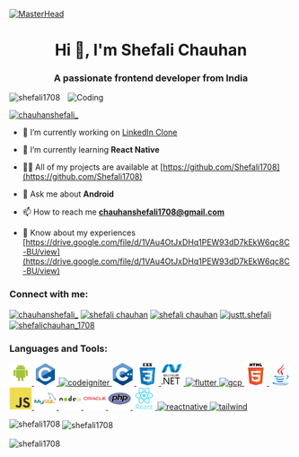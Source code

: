 [![MasterHead](https://drive.google.com/file/d/1Y1WYgzpxcdWpGYmAQqCI5POu3jTlTcUZ/view?usp=drivesdk)](https://Shefali1708.io)
<h1 align="center">Hi 👋, I'm Shefali Chauhan</h1>
<h3 align="center">A passionate frontend developer from India</h3>
<img align="right" alt="Coding" width="400" src="https://drive.google.com/file/d/1Y1NqOuwIlNK1B1QKQRJszvUl0-6Wjzdo/view?usp=drivesdk">

<p align="left"> <img src="https://komarev.com/ghpvc/?username=shefali1708&label=Profile%20views&color=0e75b6&style=flat" alt="shefali1708" /> </p>

<p align="left"> <a href="https://twitter.com/chauhanshefali_" target="blank"><img src="https://img.shields.io/twitter/follow/chauhanshefali_?logo=twitter&style=for-the-badge" alt="chauhanshefali_" /></a> </p>

- 🔭 I’m currently working on [LinkedIn Clone](https://shefali1708.github.io/LinkedIn.com/)

- 🌱 I’m currently learning **React Native**

- 👨‍💻 All of my projects are available at [https://github.com/Shefali1708](https://github.com/Shefali1708)

- 💬 Ask me about **Android**

- 📫 How to reach me **chauhanshefali1708@gmail.com**

- 📄 Know about my experiences [https://drive.google.com/file/d/1VAu4OtJxDHq1PEW93dD7kEkW6qc8C-BU/view](https://drive.google.com/file/d/1VAu4OtJxDHq1PEW93dD7kEkW6qc8C-BU/view)

<h3 align="left">Connect with me:</h3>
<p align="left">
<a href="https://twitter.com/chauhanshefali_" target="blank"><img align="center" src="https://raw.githubusercontent.com/rahuldkjain/github-profile-readme-generator/master/src/images/icons/Social/twitter.svg" alt="chauhanshefali_" height="30" width="40" /></a>
<a href="https://linkedin.com/in/shefali chauhan" target="blank"><img align="center" src="https://raw.githubusercontent.com/rahuldkjain/github-profile-readme-generator/master/src/images/icons/Social/linked-in-alt.svg" alt="shefali chauhan" height="30" width="40" /></a>
<a href="https://fb.com/shefali chauhan" target="blank"><img align="center" src="https://raw.githubusercontent.com/rahuldkjain/github-profile-readme-generator/master/src/images/icons/Social/facebook.svg" alt="shefali chauhan" height="30" width="40" /></a>
<a href="https://instagram.com/justt.shefali" target="blank"><img align="center" src="https://raw.githubusercontent.com/rahuldkjain/github-profile-readme-generator/master/src/images/icons/Social/instagram.svg" alt="justt.shefali" height="30" width="40" /></a>
<a href="https://www.leetcode.com/shefalichauhan_1708" target="blank"><img align="center" src="https://raw.githubusercontent.com/rahuldkjain/github-profile-readme-generator/master/src/images/icons/Social/leet-code.svg" alt="shefalichauhan_1708" height="30" width="40" /></a>
</p>

<h3 align="left">Languages and Tools:</h3>
<p align="left"> <a href="https://developer.android.com" target="_blank" rel="noreferrer"> <img src="https://raw.githubusercontent.com/devicons/devicon/master/icons/android/android-original-wordmark.svg" alt="android" width="40" height="40"/> </a> <a href="https://www.cprogramming.com/" target="_blank" rel="noreferrer"> <img src="https://raw.githubusercontent.com/devicons/devicon/master/icons/c/c-original.svg" alt="c" width="40" height="40"/> </a> <a href="https://codeigniter.com" target="_blank" rel="noreferrer"> <img src="https://cdn.worldvectorlogo.com/logos/codeigniter.svg" alt="codeigniter" width="40" height="40"/> </a> <a href="https://www.w3schools.com/cpp/" target="_blank" rel="noreferrer"> <img src="https://raw.githubusercontent.com/devicons/devicon/master/icons/cplusplus/cplusplus-original.svg" alt="cplusplus" width="40" height="40"/> </a> <a href="https://www.w3schools.com/css/" target="_blank" rel="noreferrer"> <img src="https://raw.githubusercontent.com/devicons/devicon/master/icons/css3/css3-original-wordmark.svg" alt="css3" width="40" height="40"/> </a> <a href="https://dotnet.microsoft.com/" target="_blank" rel="noreferrer"> <img src="https://raw.githubusercontent.com/devicons/devicon/master/icons/dot-net/dot-net-original-wordmark.svg" alt="dotnet" width="40" height="40"/> </a> <a href="https://flutter.dev" target="_blank" rel="noreferrer"> <img src="https://www.vectorlogo.zone/logos/flutterio/flutterio-icon.svg" alt="flutter" width="40" height="40"/> </a> <a href="https://cloud.google.com" target="_blank" rel="noreferrer"> <img src="https://www.vectorlogo.zone/logos/google_cloud/google_cloud-icon.svg" alt="gcp" width="40" height="40"/> </a> <a href="https://www.w3.org/html/" target="_blank" rel="noreferrer"> <img src="https://raw.githubusercontent.com/devicons/devicon/master/icons/html5/html5-original-wordmark.svg" alt="html5" width="40" height="40"/> </a> <a href="https://www.java.com" target="_blank" rel="noreferrer"> <img src="https://raw.githubusercontent.com/devicons/devicon/master/icons/java/java-original.svg" alt="java" width="40" height="40"/> </a> <a href="https://developer.mozilla.org/en-US/docs/Web/JavaScript" target="_blank" rel="noreferrer"> <img src="https://raw.githubusercontent.com/devicons/devicon/master/icons/javascript/javascript-original.svg" alt="javascript" width="40" height="40"/> </a> <a href="https://www.mysql.com/" target="_blank" rel="noreferrer"> <img src="https://raw.githubusercontent.com/devicons/devicon/master/icons/mysql/mysql-original-wordmark.svg" alt="mysql" width="40" height="40"/> </a> <a href="https://nodejs.org" target="_blank" rel="noreferrer"> <img src="https://raw.githubusercontent.com/devicons/devicon/master/icons/nodejs/nodejs-original-wordmark.svg" alt="nodejs" width="40" height="40"/> </a> <a href="https://www.oracle.com/" target="_blank" rel="noreferrer"> <img src="https://raw.githubusercontent.com/devicons/devicon/master/icons/oracle/oracle-original.svg" alt="oracle" width="40" height="40"/> </a> <a href="https://www.php.net" target="_blank" rel="noreferrer"> <img src="https://raw.githubusercontent.com/devicons/devicon/master/icons/php/php-original.svg" alt="php" width="40" height="40"/> </a> <a href="https://reactjs.org/" target="_blank" rel="noreferrer"> <img src="https://raw.githubusercontent.com/devicons/devicon/master/icons/react/react-original-wordmark.svg" alt="react" width="40" height="40"/> </a> <a href="https://reactnative.dev/" target="_blank" rel="noreferrer"> <img src="https://reactnative.dev/img/header_logo.svg" alt="reactnative" width="40" height="40"/> </a> <a href="https://tailwindcss.com/" target="_blank" rel="noreferrer"> <img src="https://www.vectorlogo.zone/logos/tailwindcss/tailwindcss-icon.svg" alt="tailwind" width="40" height="40"/> </a> </p>

<p><img align="left" src="https://github-readme-stats.vercel.app/api/top-langs?username=shefali1708&show_icons=true&locale=en&layout=compact" alt="shefali1708" /></p>

<p>&nbsp;<img align="center" src="https://github-readme-stats.vercel.app/api?username=shefali1708&show_icons=true&locale=en" alt="shefali1708" /></p>

<p><img align="center" src="https://github-readme-streak-stats.herokuapp.com/?user=shefali1708&" alt="shefali1708" /></p>
